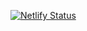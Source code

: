 
[![Netlify Status](https://api.netlify.com/api/v1/badges/518abbc0-2260-4e61-a47c-febf065288c2/deploy-status)](https://app.netlify.com/sites/vivekw-portfolio/deploys)
